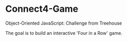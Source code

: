 # Connect4-Game

<p>Object-Oriented JavaScript: Challenge from Treehouse</p>
<p>The goal is to build an interactive 'Four in a Row' game.</p>
